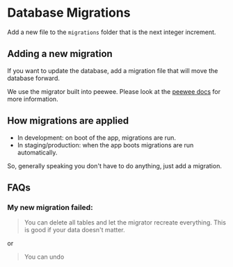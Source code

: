 # Database Migrations
Add a new file to the `migrations` folder that is the next integer increment.

## Adding a new migration
If you want to update the database, add a migration file that will move the database forward.

We use the migrator built into peewee. Please look at the [peewee docs](https://docs.peewee-orm.com/en/latest/peewee/playhouse.html?highlight=migration#schema-migrations) for more information.

## How migrations are applied
* In development: on boot of the app, migrations are run.
* In staging/production: when the app boots migrations are run automatically.

So, generally speaking you don't have to do anything, just add a migration.

## FAQs
### My new migration failed:
> You can delete all tables and let the migrator recreate everything. This is good if your data doesn't matter.

or

> You can undo